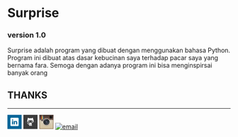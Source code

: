# Surprise
### version 1.0
Surprise adalah program yang dibuat dengan menggunakan bahasa Python. Program ini dibuat atas dasar kebucinan saya terhadap pacar saya yang bernama fara. Semoga dengan adanya program ini bisa menginspirsai banyak orang

## THANKS
---

<!-- links to social media accounts -->
<!-- icons  -->

[1.1]: https://github.com/alifsyr/Surprise/blob/main/assets/icons/logo-linkedin-32px.png (Linkedin Zachrandika Alif Syahreza)
[2.1]: https://github.com/alifsyr/Surprise/blob/main/assets/icons/logo-github-32px.png (Github Zachrandika Alif Syahreza)
[3.1]: https://github.com/alifsyr/Surprise/blob/main/assets/icons/logo-instagram-32px.png (Instagram Zachrandika Alif Syahreza)
[4.1]: https://github.com/alifsyr/Surprise/blob/main/assets/icons/log0-email-32px.png (Email Zachrandika Alif Syahreza)

<!-- links to social media accounts -->

[1]: http://linkedin.com/in/alifsyr
[2]: https://github.com/alifsyr
[3]: https://instagram.com/__zchrndkalif
[4]: mailto:alifsyr@gmail.com

<!-- section - social media icons -->

[![linkedin][1.1]][1]
[![github][2.1]][2]
[![instagram][3.1]][3]
[![email][4.1]][4]

<!-- section - social media icons -->